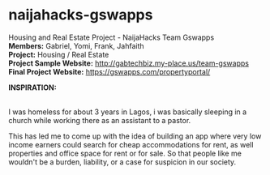 # naijahacks-gswapps
Housing and Real Estate Project - NaijaHacks
Team Gswapps <br />
<b>Members:</b> Gabriel, Yomi, Frank, Jahfaith <br />
<b>Project:</b> Housing / Real Estate <br />
<b>Project Sample Website:</b> http://gabtechbiz.my-place.us/team-gswapps <br />
<b>Final Project Website:</b> https://gswapps.com/propertyportal/ <br />

<b>INSPIRATION:</b><br /><br />

I was homeless for about 3 years in Lagos, i was basically sleeping in a church while working there as an assistant to a pastor.<br />

This has led me to come up with the idea of building an app where very low income earners could search for cheap accommodations for rent, as well properties and office space for rent or for sale. So that people like me wouldn't be a burden, liability, or a case for suspicion in our society. <br />

